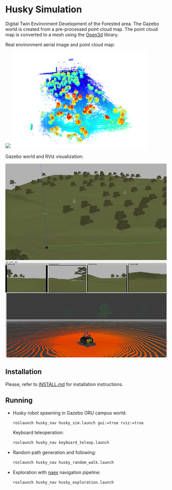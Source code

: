 # Husky Simulation

Digital Twin Environment Development of the Forested area.
The Gazebo world is created from a pre-processed point cloud map.
The point cloud map is converted to a mesh using the [Open3d](http://www.open3d.org/) library.

Real environment aerial image and point cloud map:

<img src="./docs/imgs/DJI.JPG" height="300"/>
<img src="./docs/imgs/cloud.png" height="300"/>

Gazebo world and RViz visualization:

<img src="./docs/imgs/gazebo_world.png" height="300"/>
<img src="./docs/imgs/rviz.png" height="300"/>

## Installation

Please, refer to [INSTALL.md](docs/INSTALL.md) for installation instructions.

## Running

- Husky robot spawning in Gazebo ORU campus world:
    ```bash
    roslaunch husky_nav husky_sim.launch gui:=true rviz:=true
    ```
  Keyboard teleoperation:
    ```bash
    roslaunch husky_nav keyboard_teleop.launch
    ```

- Random path generation and following:

    ```bash
    roslaunch husky_nav husky_random_walk.launch
    ```

- Exploration with [naex](https://github.com/ctu-vras/naex) navigation pipeline:

    ```bash
    roslaunch husky_nav husky_exploration.launch
    ```
